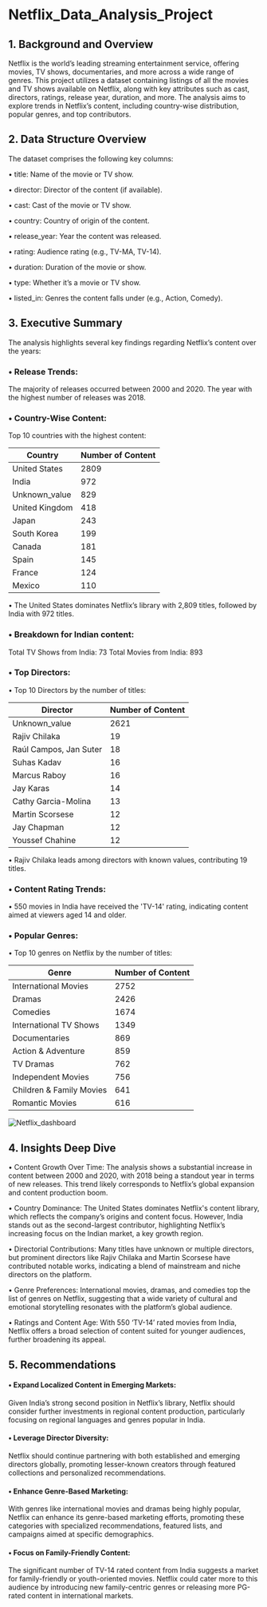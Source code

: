 # Netflix_Data_Analysis_Project

## 1. Background and Overview

Netflix is the world’s leading streaming entertainment service, offering movies, TV shows, documentaries, and more across a wide range of genres. This project utilizes a dataset containing listings of all the movies and TV shows available on Netflix, along with key attributes such as cast, directors, ratings, release year, duration, and more. The analysis aims to explore trends in Netflix’s content, including country-wise distribution, popular genres, and top contributors.

## 2. Data Structure Overview

The dataset comprises the following key columns:

•	title: Name of the movie or TV show.

•	director: Director of the content (if available).

•	cast: Cast of the movie or TV show.

•	country: Country of origin of the content.

•	release_year: Year the content was released.

•	rating: Audience rating (e.g., TV-MA, TV-14).

•	duration: Duration of the movie or show.

•	type: Whether it’s a movie or TV show.

•	listed_in: Genres the content falls under (e.g., Action, Comedy).

## 3. Executive Summary
The analysis highlights several key findings regarding Netflix’s content over the years:

### •	Release Trends:
The majority of releases occurred between 2000 and 2020.
The year with the highest number of releases was 2018.

### •	Country-Wise Content:
Top 10 countries with the highest content:

| Country         | Number of Content |
|-----------------|-------------------|
| United States   | 2809              |
| India           | 972               |
| Unknown_value   | 829               |
| United Kingdom  | 418               |
| Japan           | 243               |
| South Korea     | 199               |
| Canada          | 181               |
| Spain           | 145               |
| France          | 124               |
| Mexico          | 110               |


•	The United States dominates Netflix’s library with 2,809 titles, followed by India with 972 titles.

### •	Breakdown for Indian content:
Total TV Shows from India: 73
Total Movies from India: 893

### •  Top Directors:
•	Top 10 Directors by the number of titles:

| Director                   | Number of Content |
|----------------------------|-------------------|
| Unknown_value               | 2621              |
| Rajiv Chilaka               | 19                |
| Raúl Campos, Jan Suter      | 18                |
| Suhas Kadav                 | 16                |
| Marcus Raboy                | 16                |
| Jay Karas                   | 14                |
| Cathy Garcia-Molina         | 13                |
| Martin Scorsese             | 12                |
| Jay Chapman                 | 12                |
| Youssef Chahine             | 12                |


•	Rajiv Chilaka leads among directors with known values, contributing 19 titles.

### •  Content Rating Trends:
•	550 movies in India have received the 'TV-14' rating, indicating content aimed at viewers aged 14 and older.

### •  Popular Genres:
•	Top 10 genres on Netflix by the number of titles:

| Genre                      | Number of Content |
|----------------------------|-------------------|
| International Movies        | 2752              |
| Dramas                      | 2426              |
| Comedies                    | 1674              |
| International TV Shows      | 1349              |
| Documentaries               | 869               |
| Action & Adventure          | 859               |
| TV Dramas                   | 762               |
| Independent Movies          | 756               |
| Children & Family Movies    | 641               |
| Romantic Movies             | 616               |

![Netflix_dashboard](https://github.com/user-attachments/assets/2bc7de0a-a23d-4924-bfd6-e77c7ab48e81)


## 4. Insights Deep Dive

•	Content Growth Over Time: The analysis shows a substantial increase in content between 2000 and 2020, with 2018 being a standout year in terms of new releases. This trend likely corresponds to Netflix’s global expansion and content production boom.

•	Country Dominance: The United States dominates Netflix's content library, which reflects the company’s origins and content focus. However, India stands out as the second-largest contributor, highlighting Netflix’s increasing focus on the Indian market, a key growth region.

•	Directorial Contributions: Many titles have unknown or multiple directors, but prominent directors like Rajiv Chilaka and Martin Scorsese have contributed notable works, indicating a blend of mainstream and niche directors on the platform.

•	Genre Preferences: International movies, dramas, and comedies top the list of genres on Netflix, suggesting that a wide variety of cultural and emotional storytelling resonates with the platform’s global audience.

•	Ratings and Content Age: With 550 ‘TV-14’ rated movies from India, Netflix offers a broad selection of content suited for younger audiences, further broadening its appeal.

## 5. Recommendations

#### •	Expand Localized Content in Emerging Markets: 
Given India’s strong second position in Netflix’s library, Netflix should consider further investments in regional content production, particularly focusing on regional languages and genres popular in India.

#### •	Leverage Director Diversity: 
Netflix should continue partnering with both established and emerging directors globally, promoting lesser-known creators through featured collections and personalized recommendations.

#### •	Enhance Genre-Based Marketing: 
With genres like international movies and dramas being highly popular, Netflix can enhance its genre-based marketing efforts, promoting these categories with specialized recommendations, featured lists, and campaigns aimed at specific demographics.

#### •	Focus on Family-Friendly Content: 
The significant number of TV-14 rated content from India suggests a market for family-friendly or youth-oriented movies. Netflix could cater more to this audience by introducing new family-centric genres or releasing more PG-rated content in international markets.
